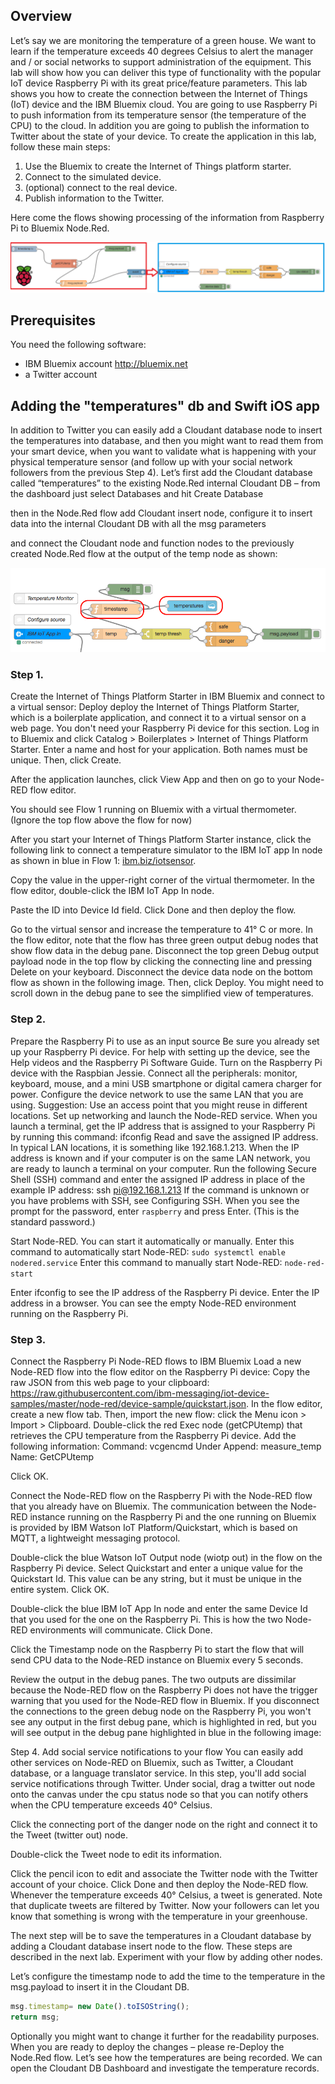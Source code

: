 ## Overview
Let’s say we are monitoring the temperature of a green house. We want to learn if the temperature exceeds 40 degrees Celsius to alert the manager and / or social networks to support administration of the equipment. 
This lab will show how you can deliver this type of functionality with the popular IoT device Raspberry Pi with its great price/feature parameters.
This lab shows you how to create the connection between the Internet of Things (IoT) device and the IBM Bluemix cloud. You are going to use Raspberry Pi to push information from its temperature sensor (the temperature of the CPU) to the cloud. In addition you are going to publish the information to Twitter about the state of your device.
To create the application in this lab, follow these main steps:

1.	Use the Bluemix to create the Internet of Things platform starter.
2.	Connect to the simulated device.
3.	(optional) connect to the real device.
4.	Publish information to the Twitter.

Here come the flows showing processing of the information from Raspberry Pi to Bluemix Node.Red.

![flows Raspberry Pi -> Bluemix/WatsonIOT platform](img/flows.lab1.png)

## Prerequisites 
You need the following software:

-	IBM Bluemix account http://bluemix.net
-	a Twitter account

## Adding the "temperatures" db and Swift iOS app
In addition to Twitter you can easily add a Cloudant database node to insert the temperatures into database, and then you might want to read them from your smart device, when you want to validate what is happening with your physical temperature sensor (and follow up with your social network followers from the previous Step 4).
Let’s first add the Cloudant database called “temperatures” to the existing Node.Red internal Cloudant DB – from the dashboard just select Databases and hit Create Database 

then in the Node.Red flow add Cloudant insert node,  configure it to insert data into the internal Cloudant DB with all the msg parameters

and connect the Cloudant node and function nodes to the previously created Node.Red flow at the output of the temp node as shown:

![flows Raspberry Pi -> Bluemix/WatsonIOT -> Cloudant DB](img/flows.lab1.cloudant.png)

### Step 1. 
Create the Internet of Things Platform Starter in IBM Bluemix and connect to a virtual sensor:
Deploy deploy the Internet of Things Platform Starter, which is a boilerplate application, and connect it to a virtual sensor on a web page. You don't need your Raspberry Pi device for this section.
Log in to Bluemix and click Catalog > Boilerplates > Internet of Things Platform Starter. 
Enter a name and host for your application. Both names must be unique. Then, click Create.

After the application launches, click View App and then on go to your Node-RED flow editor.

You should see Flow 1 running on Bluemix with a virtual thermometer. (Ignore the top flow above the flow for now)


After you start your Internet of Things Platform Starter instance, click the following link to connect a temperature simulator to the IBM IoT app In node as shown in blue in Flow 1: [ibm.biz/iotsensor](http://ibm.biz/iotsensor).  

Copy the value in the upper-right corner of the virtual thermometer. In the flow editor, double-click the IBM IoT App In node. 

Paste the ID into Device Id field. Click Done and then deploy the flow.

Go to the virtual sensor and increase the temperature to 41° C or more. 
In the flow editor, note that the flow has three green output debug nodes that show flow data in the debug pane. 
Disconnect the top green Debug output payload node in the top flow by clicking the connecting line and pressing Delete on your keyboard. Disconnect the device data node on the bottom flow as shown in the following image. Then, click Deploy.
You might need to scroll down in the debug pane to see the simplified view of temperatures.

### Step 2. 
Prepare the Raspberry Pi to use as an input source
Be sure you already set up your Raspberry Pi device. For help with setting up the device, see the Help videos and the Raspberry Pi Software Guide.
Turn on the Raspberry Pi device with the Raspbian Jessie. 
Connect all the peripherals: monitor, keyboard, mouse, and a mini USB smartphone or digital camera charger for power.
Configure the device network to use the same LAN that you are using. Suggestion: Use an access point that you might reuse in different locations.
Set up networking and launch the Node-RED service. When you launch a terminal, get the IP address that is assigned to your Raspberry Pi by running this command: ifconfig
Read and save the assigned IP address. In typical LAN locations, it is something like 192.168.1.213.
When the IP address is known and if your computer is on the same LAN network, you are ready to launch a terminal on your computer.
Run the following Secure Shell (SSH) command and enter the assigned IP address in place of the example IP address: ssh pi@192.168.1.213
If the command is unknown or you have problems with SSH, see Configuring SSH.
When you see the prompt for the password, enter ```raspberry``` and press Enter. (This is the standard password.)

Start Node-RED. You can start it automatically or manually.
Enter this command to automatically start Node-RED: 
```sudo systemctl enable nodered.service```
Enter this command to manually start Node-RED: 
```node-red-start```

Enter ifconfig to see the IP address of the Raspberry Pi device.
Enter the IP address in a browser. You can see the empty Node-RED environment running on the Raspberry Pi.


### Step 3. 
Connect the Raspberry Pi Node-RED flows to IBM Bluemix
Load a new Node-RED flow into the flow editor on the Raspberry Pi device:
Copy the raw JSON from this web page to your clipboard: https://raw.githubusercontent.com/ibm-messaging/iot-device-samples/master/node-red/device-sample/quickstart.json.
In the flow editor, create a new flow tab. Then, import the new flow: click the Menu icon > Import > Clipboard. 
Double-click the red Exec node (getCPUtemp) that retrieves the CPU temperature from the Raspberry Pi device. Add the following information:
Command: vcgencmd
Under Append: measure_temp
Name: GetCPUtemp

Click OK.

Connect the Node-RED flow on the Raspberry Pi with the Node-RED flow that you already have on Bluemix. The communication between the Node-RED instance running on the Raspberry Pi and the one running on Bluemix is provided by IBM Watson IoT Platform/Quickstart, which is based on MQTT, a lightweight messaging protocol.


Double-click the blue Watson IoT Output node (wiotp out) in the flow on the Raspberry Pi device. Select Quickstart and enter a unique value for the Quickstart Id. This value can be any string, but it must be unique in the entire system. Click OK.

Double-click the blue IBM IoT App In node and enter the same Device Id that you used for the one on the Raspberry Pi. This is how the two Node-RED environments will communicate. Click Done.


Click the Timestamp node on the Raspberry Pi to start the flow that will send CPU data to the Node-RED instance on Bluemix every 5 seconds.

Review the output in the debug panes. 
The two outputs are dissimilar because the Node-RED flow on the Raspberry Pi does not have the trigger warning that you used for the Node-RED flow in Bluemix. 
If you disconnect the connections to the green debug node on the Raspberry Pi, you won't see any output in the first debug pane, which is highlighted in red, but you will see output in the debug pane highlighted in blue in the following image: 

Step 4. Add social service notifications to your flow
You can easily add other services on Node-RED on Bluemix, such as Twitter, a Cloudant database, or a language translator service. In this step, you'll add social service notifications through Twitter.
Under social, drag a twitter out node onto the canvas under the cpu status node so that you can notify others when the CPU temperature exceeds 40° Celsius.


Click the connecting port of the danger node on the right and connect it to the Tweet (twitter out) node.


Double-click the Tweet node to edit its information.


Click the pencil icon to edit and associate the Twitter node with the Twitter account of your choice.
Click Done and then deploy the Node-RED flow. 
Whenever the temperature exceeds 40° Celsius, a tweet is generated. Note that duplicate tweets are filtered by Twitter. Now your followers can let you know that something is wrong with the temperature in your greenhouse.

The next step will be to save the temperatures in a Cloudant database by adding a Cloudant database insert node to the flow. These steps are described in the next lab.
Experiment with your flow by adding other nodes.   



Let’s configure the timestamp node to add the time to the temperature in the msg.payload to insert it in the Cloudant DB.
```js
msg.timestamp= new Date().toISOString();
return msg;
```
Optionally you might want to change it further for the readability purposes. When you are ready to deploy the changes – please re-Deploy the Node.Red flow.
Let’s see how the temperatures are being recorded. We can open the Cloudant DB Dashboard and investigate the temperature records.
